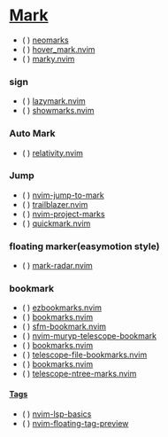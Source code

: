# [Mark](https://yutkat.github.io/my-neovim-pluginlist/#mark)

* ( ) [neomarks](https://github.com/saccarosium/neomarks)
* ( ) [hover_mark.nvim](https://github.com/crooksryan/hover_mark.nvim)
* ( ) [marky.nvim](https://github.com/MahmoudESSE/marky.nvim)

### sign

* ( ) [lazymark.nvim](https://github.com/LintaoAmons/lazymark.nvim)
* ( ) [showmarks.nvim](https://github.com/adelarsq/showmarks.nvim)

### Auto Mark

* ( ) [relativity.nvim](https://github.com/nobe4/relativity.nvim)

### Jump

* ( ) [nvim-jump-to-mark](https://github.com/acifuentes99/nvim-jump-to-mark)
* ( ) [trailblazer.nvim](https://github.com/LeonHeidelbach/trailblazer.nvim)
* ( ) [nvim-project-marks](https://github.com/BartSte/nvim-project-marks)
* ( ) [quickmark.nvim](https://github.com/jmattaa/quickmark.nvim)

### floating marker(easymotion style)

* ( ) [mark-radar.nvim](https://github.com/winston0410/mark-radar.nvim)

### bookmark

* ( ) [ezbookmarks.nvim](https://github.com/lifer0se/ezbookmarks.nvim)
* ( ) [bookmarks.nvim](https://github.com/jonarrien/bookmarks.nvim)
* ( ) [sfm-bookmark.nvim](https://github.com/dinhhuy258/sfm-bookmark.nvim)
* ( ) [nvim-muryp-telescope-bookmark](https://github.com/muryp/nvim-muryp-telescope-bookmark)
* ( ) [bookmarks.nvim](https://github.com/tomasky/bookmarks.nvim)
* ( ) [telescope-file-bookmarks.nvim](https://github.com/hamada/telescope-file-bookmarks.nvim)
* ( ) [bookmarks.nvim](https://github.com/3Xpl0it3r/bookmarks.nvim)
* ( ) [telescope-ntree-marks.nvim](https://github.com/qrsforever/telescope-ntree-marks.nvim)

#### [Tags](https://yutkat.github.io/my-neovim-pluginlist/#tags)

* ( ) [nvim-lsp-basics](https://github.com/nanotee/nvim-lsp-basics)
* ( ) [nvim-floating-tag-preview](https://github.com/weilbith/nvim-floating-tag-preview)
